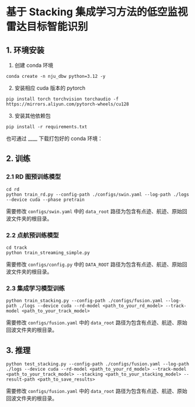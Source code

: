 # 基于 Stacking 集成学习方法的低空监视雷达目标智能识别

## 1. 环境安装

1. 创建 conda 环境
```shell
conda create -n nju_dbw python=3.12 -y
```
2. 安装相应 cuda 版本的 pytorch
```shell
pip install torch torchvision torchaudio -f https://mirrors.aliyun.com/pytorch-wheels/cu128
```
3. 安装其他依赖包
```shell
pip install -r requirements.txt
```

也可通过 ____ 下载打包好的 conda 环境：

## 2. 训练

### 2.1 RD 图预训练模型
```shell
cd rd
python train_rd.py --config-path ./configs/swin.yaml --log-path ./logs --device cuda --phase pretrain
```
需要修改 `configs/swin.yaml` 中的 `data_root` 路径为包含有点迹、航迹、原始回波文件夹的根目录。
### 2.2 点航预训练模型
```shell
cd track
python train_streaming_simple.py
```
需要修改 `configs/config.py` 中的 `DATA_ROOT` 路径为包含有点迹、航迹、原始回波文件夹的根目录。
### 2.3 集成学习模型训练
```shell
python train_stacking.py --config-path ./configs/fusion.yaml --log-path ./logs --device cuda --rd-model <path_to_your_rd_model> --track-model <path_to_your_track_model>
```
需要修改 `configs/fusion.yaml` 中的 `data_root` 路径为包含有点迹、航迹、原始回波文件夹的根目录。
## 3. 推理
```shell
python test_stacking.py --config-path ./configs/fusion.yaml --log-path ./logs --device cuda --rd-model <path_to_your_rd_model> --track-model <path_to_your_track_model> --stacking <path_to_your_stacking_model> --result-path <path_to_save_results>
```
需要修改 `configs/fusion.yaml` 中的 `data_root` 路径为包含有点迹、航迹、原始回波文件夹的根目录。

